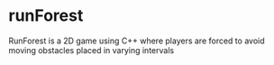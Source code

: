 # runForest
RunForest is a 2D game using C++ where players are forced to avoid moving obstacles placed in varying intervals
